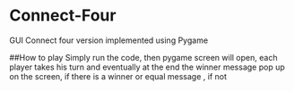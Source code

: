 # Connect-Four

GUI Connect four version implemented using Pygame

##How to play
Simply run the code, then pygame screen will open, each player takes his turn and eventually at the end the winner message pop up on the screen, if there is a winner or equal message , if not 




